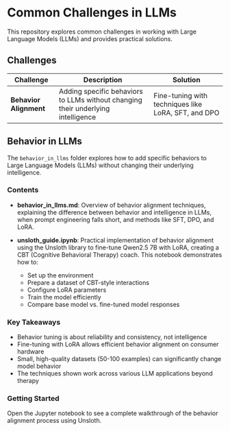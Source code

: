 # Common Challenges in LLMs

This repository explores common challenges in working with Large Language Models (LLMs) and provides practical solutions.

## Challenges

| Challenge | Description | Solution |
|-----------|-------------|----------|
| **Behavior Alignment** | Adding specific behaviors to LLMs without changing their underlying intelligence | Fine-tuning with techniques like LoRA, SFT, and DPO |

## Behavior in LLMs

The `behavior_in_llms` folder explores how to add specific behaviors to Large Language Models (LLMs) without changing their underlying intelligence.

### Contents

- **behavior_in_llms.md**: Overview of behavior alignment techniques, explaining the difference between behavior and intelligence in LLMs, when prompt engineering falls short, and methods like SFT, DPO, and LoRA.

- **unsloth_guide.ipynb**: Practical implementation of behavior alignment using the Unsloth library to fine-tune Qwen2.5 7B with LoRA, creating a CBT (Cognitive Behavioral Therapy) coach. This notebook demonstrates how to:
  - Set up the environment
  - Prepare a dataset of CBT-style interactions
  - Configure LoRA parameters
  - Train the model efficiently
  - Compare base model vs. fine-tuned model responses

### Key Takeaways

- Behavior tuning is about reliability and consistency, not intelligence
- Fine-tuning with LoRA allows efficient behavior alignment on consumer hardware
- Small, high-quality datasets (50-100 examples) can significantly change model behavior
- The techniques shown work across various LLM applications beyond therapy

### Getting Started

Open the Jupyter notebook to see a complete walkthrough of the behavior alignment process using Unsloth.
